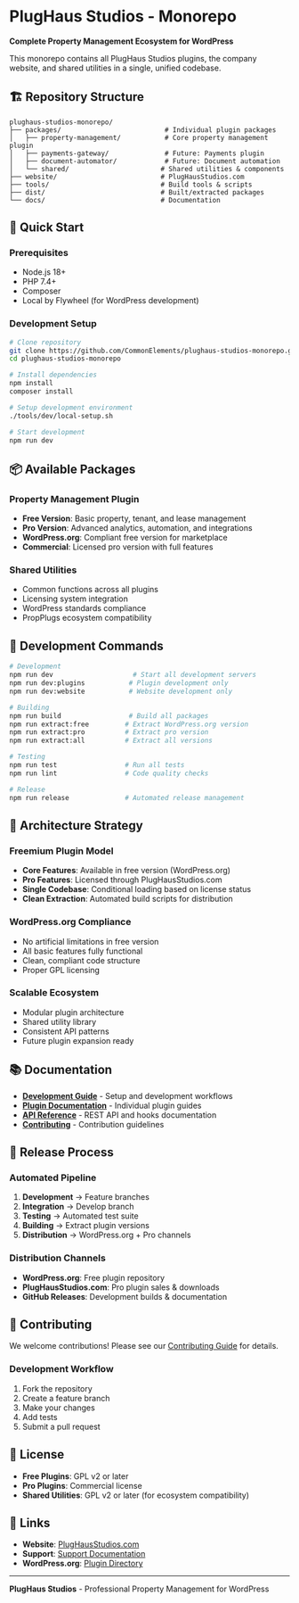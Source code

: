 # PlugHaus Studios - Monorepo

**Complete Property Management Ecosystem for WordPress**

This monorepo contains all PlugHaus Studios plugins, the company website, and shared utilities in a single, unified codebase.

## 🏗️ **Repository Structure**

```
plughaus-studios-monorepo/
├── packages/                          # Individual plugin packages
│   ├── property-management/           # Core property management plugin
│   ├── payments-gateway/              # Future: Payments plugin
│   ├── document-automator/            # Future: Document automation
│   └── shared/                       # Shared utilities & components
├── website/                          # PlugHausStudios.com
├── tools/                            # Build tools & scripts
├── dist/                             # Built/extracted packages
└── docs/                             # Documentation
```

## 🚀 **Quick Start**

### Prerequisites
- Node.js 18+
- PHP 7.4+
- Composer
- Local by Flywheel (for WordPress development)

### Development Setup
```bash
# Clone repository
git clone https://github.com/CommonElements/plughaus-studios-monorepo.git
cd plughaus-studios-monorepo

# Install dependencies
npm install
composer install

# Setup development environment
./tools/dev/local-setup.sh

# Start development
npm run dev
```

## 📦 **Available Packages**

### Property Management Plugin
- **Free Version**: Basic property, tenant, and lease management
- **Pro Version**: Advanced analytics, automation, and integrations
- **WordPress.org**: Compliant free version for marketplace
- **Commercial**: Licensed pro version with full features

### Shared Utilities
- Common functions across all plugins
- Licensing system integration
- WordPress standards compliance
- PropPlugs ecosystem compatibility

## 🔧 **Development Commands**

```bash
# Development
npm run dev                    # Start all development servers
npm run dev:plugins           # Plugin development only
npm run dev:website           # Website development only

# Building
npm run build                 # Build all packages
npm run extract:free         # Extract WordPress.org version
npm run extract:pro          # Extract pro version
npm run extract:all          # Extract all versions

# Testing
npm run test                 # Run all tests
npm run lint                 # Code quality checks

# Release
npm run release              # Automated release management
```

## 🎯 **Architecture Strategy**

### Freemium Plugin Model
- **Core Features**: Available in free version (WordPress.org)
- **Pro Features**: Licensed through PlugHausStudios.com
- **Single Codebase**: Conditional loading based on license status
- **Clean Extraction**: Automated build scripts for distribution

### WordPress.org Compliance
- No artificial limitations in free version
- All basic features fully functional
- Clean, compliant code structure
- Proper GPL licensing

### Scalable Ecosystem
- Modular plugin architecture
- Shared utility library
- Consistent API patterns
- Future plugin expansion ready

## 📚 **Documentation**

- **[Development Guide](docs/development/)** - Setup and development workflows
- **[Plugin Documentation](docs/plugins/)** - Individual plugin guides
- **[API Reference](docs/api/)** - REST API and hooks documentation
- **[Contributing](docs/CONTRIBUTING.md)** - Contribution guidelines

## 🔄 **Release Process**

### Automated Pipeline
1. **Development** → Feature branches
2. **Integration** → Develop branch
3. **Testing** → Automated test suite
4. **Building** → Extract plugin versions
5. **Distribution** → WordPress.org + Pro channels

### Distribution Channels
- **WordPress.org**: Free plugin repository
- **PlugHausStudios.com**: Pro plugin sales & downloads
- **GitHub Releases**: Development builds & documentation

## 🤝 **Contributing**

We welcome contributions! Please see our [Contributing Guide](docs/CONTRIBUTING.md) for details.

### Development Workflow
1. Fork the repository
2. Create a feature branch
3. Make your changes
4. Add tests
5. Submit a pull request

## 📄 **License**

- **Free Plugins**: GPL v2 or later
- **Pro Plugins**: Commercial license
- **Shared Utilities**: GPL v2 or later (for ecosystem compatibility)

## 🔗 **Links**

- **Website**: [PlugHausStudios.com](https://plughausstudios.com)
- **Support**: [Support Documentation](https://plughausstudios.com/support)
- **WordPress.org**: [Plugin Directory](https://wordpress.org/plugins/search/plughaus)

---

**PlugHaus Studios** - Professional Property Management for WordPress